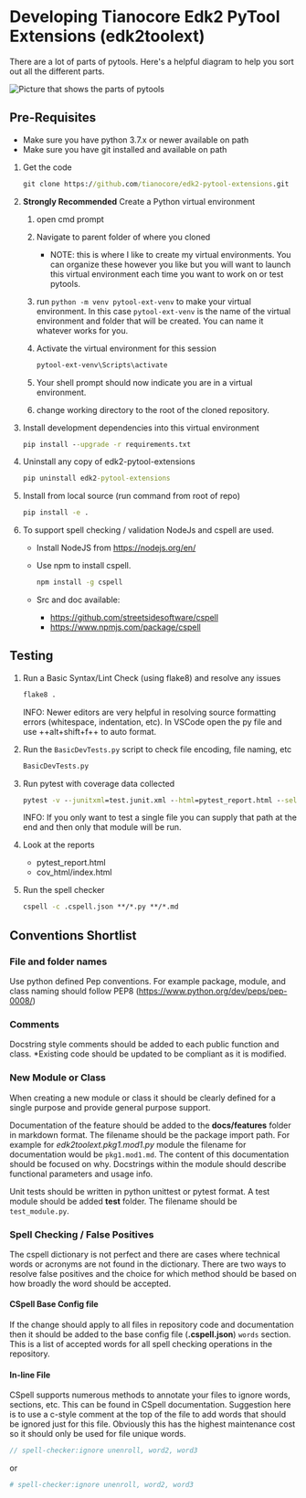 # Developing Tianocore Edk2 PyTool Extensions (edk2toolext)

There are a lot of parts of pytools.
Here's a helpful diagram to help you sort out all the different parts.

![Picture that shows the parts of pytools](pytools.png)

## Pre-Requisites

* Make sure you have python 3.7.x or newer available on path
* Make sure you have git installed and available on path

1. Get the code

    ``` cmd
    git clone https://github.com/tianocore/edk2-pytool-extensions.git
    ```

2. __Strongly Recommended__ Create a Python virtual environment
   1. open cmd prompt

   2. Navigate to parent folder of where you cloned
      * NOTE: this is where I like to create my virtual environments.  You can organize these however you like but you will want to launch this virtual environment each time you want to work on or test pytools.

   3. run `python -m venv pytool-ext-venv` to make your virtual environment.  In this case `pytool-ext-venv` is the name of the virtual environment and folder that will be created.  You can name it whatever works for you.
   4. Activate the virtual environment for this session

      ```cmd
      pytool-ext-venv\Scripts\activate
      ```

   5. Your shell prompt should now indicate you are in a virtual environment.

   6. change working directory to the root of the cloned repository.

3. Install development dependencies into this virtual environment

    ``` cmd
    pip install --upgrade -r requirements.txt
    ```

4. Uninstall any copy of edk2-pytool-extensions

    ``` cmd
    pip uninstall edk2-pytool-extensions
    ```

5. Install from local source (run command from root of repo)

    ``` cmd
    pip install -e .
    ```

6. To support spell checking / validation NodeJs and cspell are used.

    * Install NodeJS from https://nodejs.org/en/
    * Use npm to install cspell.

      ```cmd
      npm install -g cspell
      ```

    * Src and doc available:
      * https://github.com/streetsidesoftware/cspell
      * https://www.npmjs.com/package/cspell

## Testing

1. Run a Basic Syntax/Lint Check (using flake8) and resolve any issues

    ``` cmd
    flake8 .
    ```

    INFO: Newer editors are very helpful in resolving source formatting errors (whitespace, indentation, etc). In VSCode open the py file and use ++alt+shift+f++ to auto format.

2. Run the `BasicDevTests.py` script to check file encoding, file naming, etc

    ```cmd
    BasicDevTests.py
    ```

3. Run pytest with coverage data collected

    ``` cmd
    pytest -v --junitxml=test.junit.xml --html=pytest_report.html --self-contained-html --cov=edk2toolext --cov-report html:cov_html --cov-report xml:cov.xml --cov-config .coveragerc
    ```

    INFO: If you only want to test a single file you can supply that path at the end and then only that module will be run.

4. Look at the reports
    * pytest_report.html
    * cov_html/index.html

5. Run the spell checker

    ```cmd
    cspell -c .cspell.json **/*.py **/*.md
    ```

## Conventions Shortlist

### File and folder names

Use python defined Pep conventions.  For example package, module, and class naming should follow PEP8 (https://www.python.org/dev/peps/pep-0008/)

### Comments

Docstring style comments should be added to each public function and class.  \*Existing code should be updated to be compliant as it is modified.

### New Module or Class

When creating a new module or class it should be clearly defined for a single purpose and provide general purpose support.

Documentation of the feature should be added to the __docs/features__ folder in markdown format.  The filename should be the package import path.  For example for _edk2toolext.pkg1.mod1.py_ module the filename for documentation would be `pkg1.mod1.md`.  The content of this documentation should be focused on why.  Docstrings within the module should describe functional parameters and usage info.

Unit tests should be written in python unittest or pytest format.  A test module should be added __test__ folder.  The filename should be `test_module.py`.

### Spell Checking / False Positives

The cspell dictionary is not perfect and there are cases where technical words or acronyms are not found in the dictionary.  There are two ways to resolve false positives and the choice for which method should be based on how broadly the word should be accepted.

#### CSpell Base Config file

If the change should apply to all files in repository code and documentation then it should be added to the base config file (__.cspell.json__) `words` section.  This is a list of accepted words for all spell checking operations in the repository.

#### In-line File

CSpell supports numerous methods to annotate your files to ignore words, sections, etc.  This can be found in CSpell documentation.  Suggestion here is to use a c-style comment at the top of the file to add words that should be ignored just for this file.  Obviously this has the highest maintenance cost so it should only be used for file unique words.

``` c
// spell-checker:ignore unenroll, word2, word3
```

or

```ini
# spell-checker:ignore unenroll, word2, word3
```
